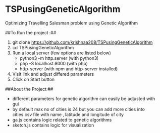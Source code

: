 # TSPusingGeneticAlgorithm
Optimizing Travelling Salesman problem using Genetic Algorithm

##To Run the project :##

1. git clone https://github.com/krishnaa208/TSPusingGeneticAlgorithm
2. cd TSPusingGeneticAlgorithm
3. Run a local server (few options are listed below)
    * python3 -m http.server (with python3)
    * php -S localhost:8000  (with php)
    * http-server (with npm and http-server installed)
4. Visit link and adjust differed parameters 
5. Click on Start button

##About the Project:##

* different parameters for genetic algorithm can easily be adjusted with gui
* by default max no of cities is 24 but you can add more cities into cities.csv file
    with name , latitude and longitude of city
* ga.js contains logic related to genetic algorithms
* sketch.js contains logic for visualization



